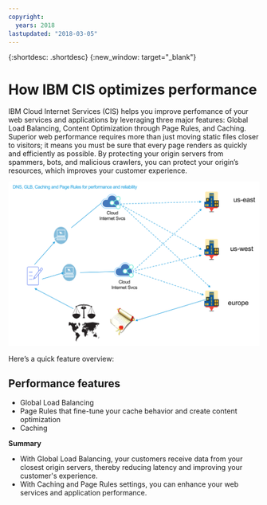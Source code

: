 ```yaml
---
copyright:
  years: 2018
lastupdated: "2018-03-05"
---
```


{:shortdesc: .shortdesc}
{:new_window: target="_blank"}

# How IBM CIS optimizes performance

IBM Cloud Internet Services (CIS) helps you improve perfomance of your web services and applications by leveraging three major features: Global Load Balancing, Content Optimization through Page Rules, and Caching. Superior web performance requires more than just moving static files closer to visitors; it means you must be sure that every page renders as quickly and efficiently as possible. By protecting your origin servers from spammers, bots, and malicious crawlers, you can protect your origin’s resources, which improves your customer experience.

![performance-graphic.png](images/performance-graphic.png)

Here’s a quick feature overview:

## Performance features

 * Global Load Balancing 
 * Page Rules that fine-tune your cache behavior and create content optimization
 * Caching

**Summary**

 * With Global Load Balancing, your customers receive data from your closest origin servers, thereby reducing latency and improving your customer's experience.
 * With Caching and Page Rules settings, you can enhance your web services and application performance.
